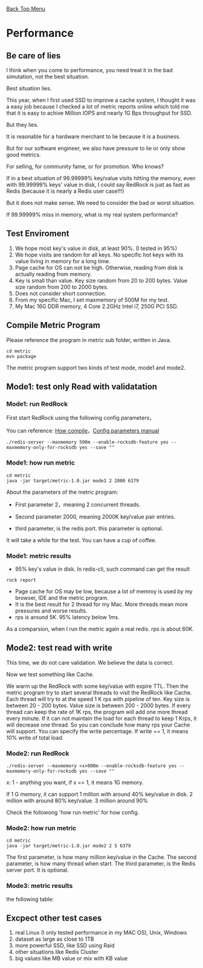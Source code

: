 [Back Top Menu](../README.md)

# Performance

## Be care of lies

I think when you come to performance, you need treat it in the bad simutation, not the best situation.

Best situation lies. 

This year, when I first used SSD to improve a cache system, I thought it was a easy job because I checked a lot of metric reports online which told me that it is easy to achive Million IOPS and nearly 1G Bps throughput for SSD. 

But they lies.

It is reaonable for a hardware merchant to lie because it is a business.

But for our software engineer, we also have pressure to lie or only show good metrics.

For selling, for community fame, or for promotion. Who knows?

If in a best situation of 99.99999% key/value visits hitting the memory, even with 99.99999% keys' value in disk,
I could say RedRock is just as fast as Redis (because it is nearly a Redis user case!!!) 

But it does not make sense. We need to consider the bad or worst situation.

If 99.99999% miss in memory, what is my real system performance?

## Test Enviroment

1. We hope most key's value in disk, at least 90%. (I tested in 95%)
2. We hope visits are random for all keys. No specific hot keys with its value living in memory for a long time.
3. Page cache for OS can not be high. Otherwise, reading from disk is actually reading from memory.
4. Key is small than value. Key size random from 20 to 200 bytes. Value size random from 200 to 2000 bytes.
5. Does not consider short connection. 
6. From my specific Mac, I set maxmemory of 500M for my test.
7. My Mac 16G DDR memory, 4 Core 2.2GHz Intel i7, 250G PCI SSD.

## Compile Metric Program

Please reference the program in metric sub folder, written in Java.

```
cd metric
mvn package
```

The metric program support two kinds of test mode, mode1 and mode2.

## Mode1: test only Read with validatation

### Mode1: run RedRock

First start RedRock using the following config parameters，

You can reference: [How compile](compile_en.md)，[Config parameters manual](howrun_en.md)

```
./redis-server --maxmemory 500m --enable-rocksdb-feature yes --maxmemory-only-for-rocksdb yes --save ""
```

### Mode1: how run metric
```
cd metric
java -jar target/metric-1.0.jar mode1 2 2000 6379
```

About the parameters of the metric program:

* First parameter 2，meaning 2 concurrent threads.

* Second parameter 2000, meaning 2000K key/value pair entries.

* third parameter, is the redis port. this parameter is optional.

It will take a while for the test. You can have a cup of coffee.

### Mode1: metric results

+ 95% key's value in disk. In redis-cli, such command can get the result 
```
rock report
```
+ Page cache for OS may be low, because a lot of memroy is used by my browser, IDE and the metric program.
+ It is the best result for 2 thread for my Mac. More threads mean more pressures and worse results.
+ rps is around 5K. 95% latency below 1ms.

As a comparsion, when I run the metric again a real redis. rps is about 60K.

## Mode2: test read with write

This time, we do not care validation. We believe the data is correct. 

Now we test something like Cache.

We warm up the RedRock with some key/value with expire TTL. Then the metric program try to start several threads to visit the RedRock like Cache. Each thread will try to at the speed 1 K rps with pipeline of ten. Key size is between 20 - 200 bytes. Value size is between 200 - 2000 bytes. If every thread can keep the rate of 1K rps, the program will add one more thread every minute. If it can not maintain the load for each thread to keep 1 Krps, it will decrease one thread. So you can conclude how many rps your Cache will support. You can specify the write percentage. If write == 1, it means 10% write of total load.

### Mode2: run RedRock

```
./redis-server --maxmemory <x>000m --enable-rocksdb-feature yes --maxmemory-only-for-rocksdb yes --save ""
```
x: 1 - anything you want, if x == 1, it means 1G memory.

If 1 G memory, it can support 1 million with around 40% key/value in disk. 2 million with around 80% key/value. 3 million around 90%

Check the followong 'how run metric' for how config.

### Mode2: how run metric
```
cd metric
java -jar target/metric-1.0.jar mode2 2 5 6379
```
The first parameter, is how many million key/value in the Cache.
The second parameter, is how many thread when start. 
The third parameter, is the Redis server port. It is optional.

### Mode3: metric results

the following table:


## Excpect other test cases

1. real Linux (I only tested performance in my MAC OS), Unix, Windows
2. dataset as large as close to 1TB
3. more powerful SSD, like SSD using Raid
4. other situations like Redis Cluster
5. big values like MB value or mix with KB value